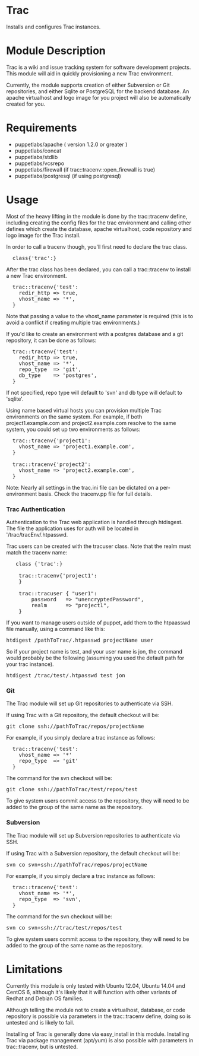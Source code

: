 # Trac

Installs and configures Trac instances.

# Module Description

Trac is a wiki and issue tracking system for software development projects. This module
will aid in quickly provisioning a new Trac environment.

Currently, the module supports creation of either Subversion or Git repositories, and
either Sqlite or PostgreSQL for the backend database. An apache virtualhost and logo image
for you project will also be automatically created for you.

# Requirements

 * puppetlabs/apache ( version 1.2.0 or greater )
 * puppetlabs/concat
 * puppetlabs/stdlib
 * puppetlabs/vcsrepo
 * puppetlabs/firewall (if trac::tracenv::open_firewall is true)
 * puppetlabs/postgresql (if using postgresql)
 
# Usage

Most of the heavy lifting in the module is done by the trac::tracenv define, including
creating the config files for the trac environment and calling other defines which create
the database, apache virtualhost, code repository and logo image for the Trac install. 

In order to call a tracenv though, you'll first need to declare the trac class.

<pre>
  class{'trac':}
</pre>

After the trac class has been declared, you can call a trac::tracenv to install a new
Trac environment.

<pre>
  trac::tracenv{'test':
    redir_http => true,
    vhost_name => '*',
  }
</pre>

Note that passing a value to the vhost_name parameter is required (this is to avoid
a conflict if creating multiple trac environments.)

If you'd like to create an environment with a postgres database and a git repository,
it can be done as follows:

<pre>
  trac::tracenv{'test':
    redir_http => true,
    vhost_name => '*',
    repo_type  => 'git',
    db_type    => 'postgres',
  }
</pre>

If not specified, repo type will default to 'svn' and db type will default to 'sqlite'.

Using name based virtual hosts you can provision multiple Trac environments on the same
system. For example, if both project1.example.com and project2.example.com resolve to
the same system, you could set up two environments as follows:

<pre>
  trac::tracenv{'project1':
    vhost_name => 'project1.example.com',
  }
  
  trac::tracenv{'project2':
    vhost_name => 'project2.example.com',
  }
</pre>

Note: Nearly all settings in the trac.ini file can be dictated on a per-environment basis. 
Check the tracenv.pp file for full details. 

### Trac Authentication

Authentication to the Trac web application is handled through htdisgest. The file
the application uses for auth will be located in '/trac/tracEnv/.htpasswd. 

Trac users can be created with the tracuser class. Note that the realm must match
the tracenv name: 

<pre>
   class {'trac':}

	trac::tracenv{'project1':
	}

	trac::tracuser { "user1":
		password   => "unencryptedPassword",
		realm      => "project1",
	}
</pre>

If you want to manage users outside of puppet, add them to the htpaasswd file manually, using a command
like this: 
<pre>
htdigest /pathToTrac/.htpasswd projectName user
</pre>

So if your project name is test, and your user name is jon, the command would probably be
the following (assuming you used the default path for your trac instance).

<pre>
htdigest /trac/test/.htpasswd test jon
</pre>

### Git

The Trac module will set up Git repositories to authenticate via SSH.

If using Trac with a Git repository, the default checkout will be:

<pre>
git clone ssh://pathToTrac/repos/projectName
</pre>

For example, if you simply declare a trac instance as follows:

<pre>
  trac::tracenv{'test':
    vhost_name => '*'
    repo_type  => 'git'
  }
</pre>

The command for the svn checkout will be:

<pre>
git clone ssh://pathToTrac/test/repos/test
</pre>

To give system users commit access to the repository, they will need to be added to the
group of the same name as the repository.

### Subversion

The Trac module will set up Subversion repositories to authenticate via SSH.

If using Trac with a Subversion repository, the default checkout will be:

<pre>
svn co svn+ssh://pathToTrac/repos/projectName
</pre>

For example, if you simply declare a trac instance as follows:

<pre>
  trac::tracenv{'test':
    vhost_name => '*',
    repo_type  => 'svn',
  }
</pre>

The command for the svn checkout will be:

<pre>
svn co svn+ssh://trac/test/repos/test
</pre>

To give system users commit access to the repository, they will need to be added to the
group of the same name as the repository.

# Limitations

Currently this module is only tested with Ubuntu 12.04, Ubuntu 14.04 and CentOS 6, although 
it's likely that it will function with other variants of Redhat and Debian OS families. 

Although telling the module not to create a virtualhost, database, or code repository
is possible via parameters in the trac::tracenv define, doing so is untested and is
likely to fail.

Installing of Trac is generally done via easy_install in this module. Installing Trac via 
package management (apt/yum) is also possible with parameters in trac::tracenv, but is 
untested. 
